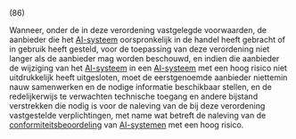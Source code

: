 (86)

Wanneer, onder de in deze verordening vastgelegde voorwaarden, de aanbieder die het [AI-systeem](a3.md#^ai-systeem) oorspronkelijk in de handel heeft gebracht of in gebruik heeft gesteld, voor de toepassing van deze verordening niet langer als de aanbieder mag worden beschouwd, en indien die aanbieder de wijziging van het [AI-systeem](a3.md#^ai-systeem) in een [AI-systeem](a3.md#^ai-systeem) met een hoog risico niet uitdrukkelijk heeft uitgesloten, moet de eerstgenoemde aanbieder niettemin nauw samenwerken en de nodige informatie beschikbaar stellen, en de redelijkerwijs te verwachten technische toegang en andere bijstand verstrekken die nodig is voor de naleving van de bij deze verordening vastgestelde verplichtingen, met name wat betreft de naleving van de [conformiteitsbeoordeling](a3.md#^conformiteitsbeoordeling) van [AI-systemen](a3.md#^ai-systeem) met een hoog risico.